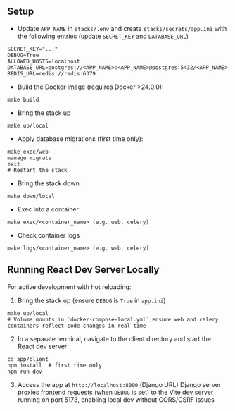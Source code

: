 ## Setup

- Update `APP_NAME` in `stacks/.env` and create `stacks/secrets/app.ini` with the following entries (update `SECRET_KEY` and `DATABASE_URL`)
```
SECRET_KEY="..."
DEBUG=True
ALLOWED_HOSTS=localhost
DATABASE_URL=postgres://<APP_NAME>:<APP_NAME>@postgres:5432/<APP_NAME>
REDIS_URL=redis://redis:6379
```

- Build the Docker image (requires Docker >24.0.0):
```
make build
```

- Bring the stack up
```
make up/local
```

- Apply database migrations (first time only):
```
make exec/web
manage migrate
exit 
# Restart the stack
```

- Bring the stack down
```
make down/local
```

- Exec into a container
```
make exec/<container_name> (e.g. web, celery)
```

- Check container logs
```
make logs/<container_name> (e.g. web, celery)
```

## Running React Dev Server Locally

For active development with hot reloading:

1. Bring the stack up (ensure `DEBUG` is `True` in `app.ini`)
```
make up/local
# Volume mounts in `docker-compose-local.yml` ensure web and celery containers reflect code changes in real time
```

2. In a separate terminal, navigate to the client directory and start the React dev server
```
cd app/client
npm install  # first time only
npm run dev
```

3. Access the app at `http://localhost:8000` (Django URL)
Django server proxies frontend requests (when `DEBUG` is set) to the Vite dev server running on port 5173, enabling local dev without CORS/CSRF issues
